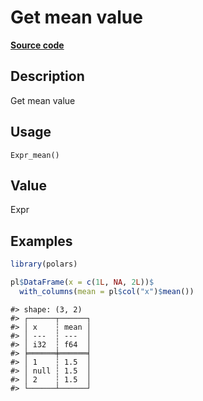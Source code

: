 

# Get mean value

[**Source code**](https://github.com/pola-rs/r-polars/tree/main/R/after-wrappers.R#L20)

## Description

Get mean value

## Usage

<pre><code class='language-R'>Expr_mean()
</code></pre>

## Value

Expr

## Examples

``` r
library(polars)

pl$DataFrame(x = c(1L, NA, 2L))$
  with_columns(mean = pl$col("x")$mean())
```

    #> shape: (3, 2)
    #> ┌──────┬──────┐
    #> │ x    ┆ mean │
    #> │ ---  ┆ ---  │
    #> │ i32  ┆ f64  │
    #> ╞══════╪══════╡
    #> │ 1    ┆ 1.5  │
    #> │ null ┆ 1.5  │
    #> │ 2    ┆ 1.5  │
    #> └──────┴──────┘
